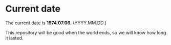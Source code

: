 # Current date

The current date is **1974.07.06.** (YYYY.MM.DD.)

This repository will be good when the world ends, so we will know how long it lasted.